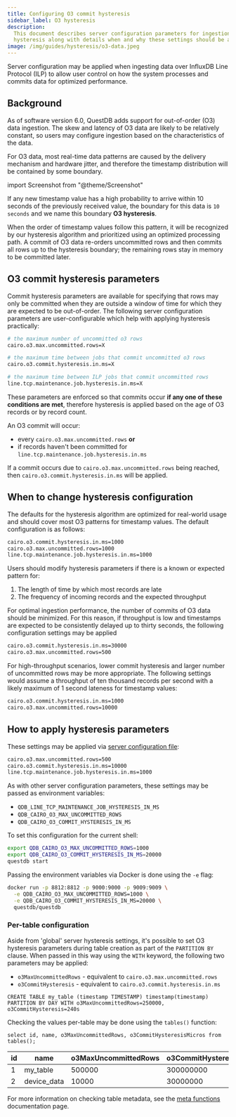 ```yaml
---
title: Configuring O3 commit hysteresis
sidebar_label: O3 hysteresis
description:
  This document describes server configuration parameters for ingestion
  hysteresis along with details when and why these settings should be applied
image: /img/guides/hysteresis/o3-data.jpeg
---
```


Server configuration may be applied when ingesting data over InfluxDB Line
Protocol (ILP) to allow user control on how the system processes and commits
data for optimized performance.

## Background

As of software version 6.0, QuestDB adds support for out-of-order (O3) data
ingestion. The skew and latency of O3 data are likely to be relatively constant,
so users may configure ingestion based on the characteristics of the data.

For O3 data, most real-time data patterns are caused by the delivery mechanism
and hardware jitter, and therefore the timestamp distribution will be contained
by some boundary.

import Screenshot from "@theme/Screenshot"

<Screenshot
  alt="A diagram showing how data may arrive with random timings from clients due to network jitter or latency"
  height={334}
  src="/img/guides/hysteresis/o3-data.jpeg"
  title="Records with various network-induced delays"
  width={650}
/>

If any new timestamp value has a high probability to arrive within 10 seconds of
the previously received value, the boundary for this data is `10 seconds` and we
name this boundary **O3 hysteresis**.

When the order of timestamp values follow this pattern, it will be recognized by
our hysteresis algorithm and prioritized using an optimized processing path. A
commit of O3 data re-orders uncommitted rows and then commits all rows up to the
hysteresis boundary; the remaining rows stay in memory to be committed later.

## O3 commit hysteresis parameters

Commit hysteresis parameters are available for specifying that rows may only be
committed when they are outside a window of time for which they are expected to
be out-of-order. The following server configuration parameters are
user-configurable which help with applying hysteresis practically:

```bash
# the maximum number of uncommitted o3 rows
cairo.o3.max.uncommitted.rows=X

# the maximum time between jobs that commit uncommitted o3 rows
cairo.o3.commit.hysteresis.in.ms=X

# the maximum time between ILP jobs that commit uncommitted rows
line.tcp.maintenance.job.hysteresis.in.ms=X
```

These parameters are enforced so that commits occur **if any one of these
conditions are met**, therefore hysteresis is applied based on the age of O3
records or by record count.

An O3 commit will occur:

- every `cairo.o3.max.uncommitted.rows` **or**
- if records haven't been committed for
  `line.tcp.maintenance.job.hysteresis.in.ms`

If a commit occurs due to `cairo.o3.max.uncommitted.rows` being reached, then
`cairo.o3.commit.hysteresis.in.ms` will be applied.

## When to change hysteresis configuration

The defaults for the hysteresis algorithm are optimized for real-world usage and
should cover most O3 patterns for timestamp values. The default configuration is
as follows:

```txt title="Defaults"
cairo.o3.commit.hysteresis.in.ms=1000
cairo.o3.max.uncommitted.rows=1000
line.tcp.maintenance.job.hysteresis.in.ms=1000
```

Users should modify hysteresis parameters if there is a known or expected
pattern for:

1. The length of time by which most records are late
2. The frequency of incoming records and the expected throughput

For optimal ingestion performance, the number of commits of O3 data should be
minimized. For this reason, if throughput is low and timestamps are expected to
be consistently delayed up to thirty seconds, the following configuration
settings may be applied

```txt title="server.conf"
cairo.o3.commit.hysteresis.in.ms=30000
cairo.o3.max.uncommitted.rows=500
```

For high-throughput scenarios, lower commit hysteresis and larger number of
uncommitted rows may be more appropriate. The following settings would assume a
throughput of ten thousand records per second with a likely maximum of 1 second
lateness for timestamp values:

```txt title="server.conf"
cairo.o3.commit.hysteresis.in.ms=1000
cairo.o3.max.uncommitted.rows=10000
```

## How to apply hysteresis parameters

These settings may be applied via
[server configuration file](/docs/reference/configuration/):

```txt title="server.conf"
cairo.o3.max.uncommitted.rows=500
cairo.o3.commit.hysteresis.in.ms=10000
line.tcp.maintenance.job.hysteresis.in.ms=1000
```

As with other server configuration parameters, these settings may be passed as
environment variables:

- `QDB_LINE_TCP_MAINTENANCE_JOB_HYSTERESIS_IN_MS`
- `QDB_CAIRO_O3_MAX_UNCOMMITTED_ROWS`
- `QDB_CAIRO_O3_COMMIT_HYSTERESIS_IN_MS`

To set this configuration for the current shell:

```bash title="Setting environment variables"
export QDB_CAIRO_O3_MAX_UNCOMMITTED_ROWS=1000
export QDB_CAIRO_O3_COMMIT_HYSTERESIS_IN_MS=20000
questdb start
```

Passing the environment variables via Docker is done using the `-e` flag:

```bash
docker run -p 8812:8812 -p 9000:9000 -p 9009:9009 \
  -e QDB_CAIRO_O3_MAX_UNCOMMITTED_ROWS=1000 \
  -e QDB_CAIRO_O3_COMMIT_HYSTERESIS_IN_MS=20000 \
  questdb/questdb
```

### Per-table configuration

Aside from 'global' server hysteresis settings, it's possible to set O3
hysteresis parameters during table creation as part of the `PARTITION BY`
clause. When passed in this way using the `WITH` keyword, the following two
parameters may be applied:

- `o3MaxUncommittedRows` - equivalent to `cairo.o3.max.uncommitted.rows`
- `o3CommitHysteresis` - equivalent to `cairo.o3.commit.hysteresis.in.ms`

```questdb-sql title="Setting hysteresis parameters via SQL"
CREATE TABLE my_table (timestamp TIMESTAMP) timestamp(timestamp)
PARTITION BY DAY WITH o3MaxUncommittedRows=250000, o3CommitHysteresis=240s
```

Checking the values per-table may be done using the `tables()` function:

```questdb-sql title="List all tables"
select id, name, o3MaxUncommittedRows, o3CommitHysteresisMicros from tables();
```

| id  | name        | o3MaxUncommittedRows | o3CommitHysteresisMicros |
| --- | ----------- | -------------------- | ------------------------ |
| 1   | my_table    | 500000               | 300000000                |
| 2   | device_data | 10000                | 30000000                 |

For more information on checking table metadata, see the
[meta functions](/docs/reference/function/meta/) documentation page.
